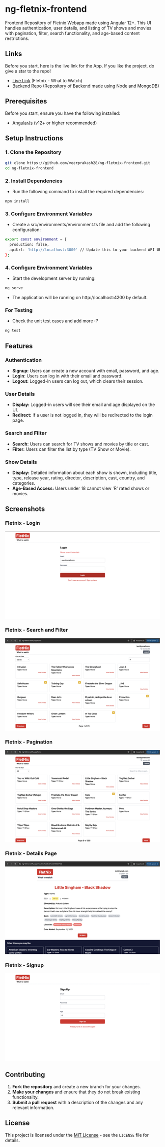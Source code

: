 # ng-fletnix-frontend

Frontend Repository of Fletnix Webapp made using Angular 12+. This UI handles authentication, user details, and listing of TV shows and movies with pagination, filter, search functionality, and age-based content restrictions.

## Links

Before you start, here is the live link for the App. If you like the project, do give a star to the repo!

- [Live Link](https://ng-fletnix.netlify.app/) (Fletnix - What to Watch)
- [Backend Repo](https://github.com/veerprakash28/ng-fletnix-backend) (Repository of Backend made using Node and MongoDB)

## Prerequisites

Before you start, ensure you have the following installed:

- [AngularJs](https://angular.dev/) (v12+ or higher recommended)

## Setup Instructions

### 1. Clone the Repository

```bash
git clone https://github.com/veerprakash28/ng-fletnix-frontend.git
cd ng-fletnix-frontend
```

### 2. Install Dependencies

- Run the following command to install the required dependencies:

```bash
npm install
```

### 3. Configure Environment Variables

- Create a src/environments/environment.ts file and add the following configuration:

```bash
export const environment = {
  production: false,
  apiUrl: 'http://localhost:3000' // Update this to your backend API URL if different
};
```

### 4. Configure Environment Variables

- Start the development server by running:

```bash
ng serve
```

- The application will be running on http://localhost:4200 by default.

### For Testing

- Check the unit test cases and add more :P

```bash
ng test
```

## Features

### Authentication

- **Signup:** Users can create a new account with email, password, and age.
- **Login:** Users can log in with their email and password.
- **Logout:** Logged-in users can log out, which clears their session.

### User Details

- **Display:** Logged-in users will see their email and age displayed on the UI.
- **Redirect:** If a user is not logged in, they will be redirected to the login page.

### Search and Filter

- **Search:** Users can search for TV shows and movies by title or cast.
- **Filter:** Users can filter the list by type (TV Show or Movie).

### Show Details

- **Display:** Detailed information about each show is shown, including title, type, release year, rating, director, description, cast, country, and categories.
- **Age-Based Access:** Users under 18 cannot view 'R' rated shows or movies.

## Screenshots

### Fletnix - Login

![Alt text](./public/fletnix-login.png)

### Fletnix - Search and Filter

![Alt text](./public/fletnix-search-and-filter.png)

### Fletnix - Pagination

![Alt text](./public/fletnix-pagination.png)

### Fletnix - Details Page

![Alt text](./public/fletnix-details-page.png)

### Fletnix - Signup

![Alt text](./public/fletnix-signup.png)

## Contributing

1. **Fork the repository** and create a new branch for your changes.
2. **Make your changes** and ensure that they do not break existing functionality.
3. **Submit a pull request** with a description of the changes and any relevant information.

## License

This project is licensed under the [MIT License](LICENSE) - see the `LICENSE` file for details.
